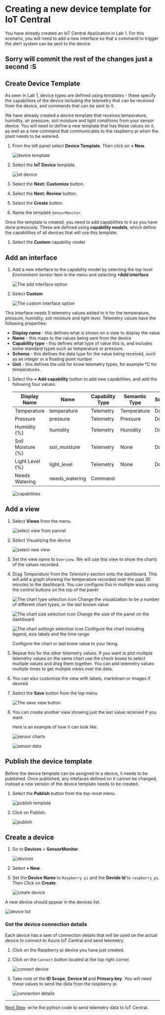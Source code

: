 # Creating a new device template for IoT Central

You have already created an IoT Central Application in Lab 1. For this scenario, you will need to add a new Interface so that a command to trigger the alert system can be sent to the device.

## Sorry will commit the rest of the changes just a second :S 

## Create Device Template

As seen in Lab 1, device types are defined using templates - these specify the capabilities of the device including the telemetry that can be received from the device, and commands that can be sent to it.

We have already created a device template that receives temperature, humidity, air pressure, soil moisture and light conditions from your sensor device. You will need to define a new template that has these values on it, as well as a new command that communicates to the raspberry pi when the plant needs to be watered.

1. From the left panel select **Device Template**. Then click on **+ New**.

   ![device template](./media/device_template.png)

1. Select the **IoT Device** template.

   ![iot device](./media/create_device_template.png)

1. Select the **Next: Customize** button.

1. Select the **Next: Review** button.

1. Select the **Create** button.

1. Name the template `SensorMonitor`.

Once the template is created, you need to add capabilities to it as you have done previously. These are defined using **capability models**, which define the capabilities of all devices that will use this template. 

1. Select the **Custom** capability model

## Add an interface

1. Add a new interface to the capability model by selecting the top level *Environment sensor* item in the menu and selecting **+Add interface**

   ![The add interface option](./media/add_interface.png)

1. Select **Custom**

   ![The custom interface option](./media/choose_interface.png)

This interface needs 5 telemetry values added to it for the temperature, pressure, humidity, soil moisture and light level. Telemetry values have the following properties:

* **Display name** - this defines what is shown on a view to display the value
* **Name** - this maps to the values being sent from the device
* **Capability type** - this defines what type of value this is, and includes some standard types such as temperature or pressure.
* **Schema** - this defines the data type for the value being received, such as an integer or a floating point number
* **Unit** - this defines the unit for know telemetry types, for example °C for temperatures.

1. Select the **+ Add capability** button to add new capabilities, and add the following four values:

   |  Display Name     | Name          | Capability Type | Semantic Type | Schema | Unit |
   | -------------     | ------------- | --------------- | ------------- | ------ | ---- |
   | Temperature       | temperature   | Telemetry       | Temperature   | Double | °C   |
   | Pressure          | pressure      | Telemetry       | Pressure      | Double | kPa  |
   | Humidity (%)      | humidity      | Telemetry       | Humidity      | Double | %    |
   | Soil Moisture (%) | soil_moisture | Telemetry       | None          | Double | % |
   | Light Level (%)   | light_level   | Telemetry       | None          | Double | % |
   | Needs Watering   | needs_watering   | Command       



   ![capabilities](./media/added_capabilities.png)

## Add a view

1. Select **Views** from the menu.

   ![select view from pannel](./media/add_view.png)

1. Select Visualizing the device

   ![select new view](./media/select_new_view.png)

1. Set the view name to `Overview`. We will use this view to show the charts of the values recorded.

1. Drag *Temperature* from the *Telemetry* section onto the dashboard. This will add a graph showing the temperature recorded over the past 30 minutes to the dashboard. You can configure this in multiple ways using the control buttons on the top of the panel:

   ![The chart type selection icon](./media/chart_type.png) Change the visualization to be a number of different chart types, or the last known value

   ![The chart size selection icon](./media/chart_size.png) Change the size of the panel on the dashboard

   ![The chart settings selection icon](./media/chart_settings.png) Configure the chart including legend, axis labels and the time range

   Configure the chart or last know value to your liking.

1. Repeat this for the other telemetry values. If you want to plot multiple telemetry values on the same chart use the check boxes to select multiple values and drag them together. You can add telemetry values multiple times to get multiple views over the data.

1. You can also customize the view with labels, markdown or images if desired.

1. Select the **Save** button from the top menu

   ![The save view button](./media/save_view.png)

1. You can create another view showing just the last value received if you want.

   Here is an example of how it can look like.

   ![sensor charts](./media/chart_view.png)

   ![sensor data](./media/sensor_view.png)

## Publish the device template

Before the device template can be assigned to a device, it needs to be published. Once published, any intefaces defined on it cannot be changed, instead a new version of the device template needs to be created.

1. Select the **Publish** button from the top-most menu.

   ![publish template](./media/publish_template.png)

1. Click on Publish.

   ![publish](./media/confirm_publish_device.png)

## Create a device

1. Go to **Devices** > **SensorMonitor**.

   ![devices](./media/devices_sensorMonitor.png)

1. Select **+ New**.

1. Set the **Device Name** to `Raspberry pi` and the **Devide Id** to `raspberry_pi`. Then Click on **Create**.

   ![create device](./media/create_device.png)

A new device should appear in the devices list.

![device list](./media/device_list.png)

### Get the device connection details

Each device has a seet of connection details that will be used on the actual device to connect to Azure IoT Central and send telemetry.

1. Click on the Raspberry pi device you have just created.

1. Click on the `Connect` button located at the top right corner.

   ![connect device](./media/connect_device.png)

1. Take note of the **ID Scope**, **Device Id** and **Primary key**. You will need these values to send the data from the raspberry pi.

   ![connection details](./media/device_connection_details.png)

------------------

[Next Step](./Send_data_to_IoTCentral.md): write the python code to send telemetry data to IoT Central.
